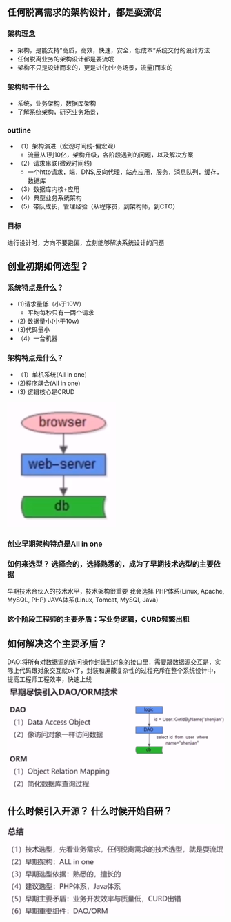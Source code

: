 ## 任何脱离需求的架构设计，都是耍流氓


### 架构理念
- 架构，是能支持”高质，高效，快速，安全，低成本“系统交付的设计方法
 - 任何脱离业务的架构设计都是耍流氓
- 架构不只是设计而来的，更是进化(业务场景，流量)而来的


### 架构师干什么
- 系统，业务架构，数据库架构
- 了解系统架构，研究业务场景，


### outline
- （1）架构演进（宏观时间线-偏宏观）
  - 流量从1到10亿，架构升级，各阶段遇到的问题，以及解决方案
- （2）请求串联(微观时间线)
  - 一个http请求，端，DNS,反向代理，站点应用，服务，消息队列，缓存，数据库
- （3）数据库内核+应用
- （4）典型业务系统架构
- （5）带队成长，管理经验（从程序员，到架构师，到CTO）

### 目标
进行设计时，方向不要跑偏，立刻能够解决系统设计的问题

## 创业初期如何选型？
### 系统特点是什么？
- (1)请求量低（小于10W）
  - 平均每秒只有一两个请求
- (2) 数据量小(小于10w)
- (3)代码量小
- （4）一台机器
### 架构特点是什么？
- （1）单机系统(All in one)
- (2)程序耦合(All in one)
- (3) 逻辑核心是CRUD  

![alt txt](https://raw.githubusercontent.com/corykingsf/hack-system-design-pixel/main/imgSnipaste_2021-06-22_07-57-20.png)
### 创业早期架构特点是All in one
### 如何来选型？ 选择会的，选择熟悉的，成为了早期技术选型的主要依据


早期技术合伙人的技术水平，技术架构很重要
我会选择
PHP体系(Linux, Apache, MySQL, PHP)
JAVA体系(Linux, Tomcat, MySQl, Java)


### 这个阶段工程师的主要矛盾：写业务逻辑，CURD频繁出粗
## 如何解决这个主要矛盾？
DAO:将所有对数据源的访问操作封装到对象的接口里，需要跟数据源交互是，实际上代码跟对象交互就ok了，封装和屏蔽复杂性的过程充斥在整个系统设计中，提高工程师工程效率，快速上线
![alt txt](https://raw.githubusercontent.com/corykingsf/hack-system-design-pixel/main/imgSnipaste_2021-06-22_08-03-26.png)



## 什么时候引入开源？ 什么时候开始自研？



![alt txt](https://raw.githubusercontent.com/corykingsf/hack-system-design-pixel/main/imgSnipaste_2021-06-22_08-06-58.png)
